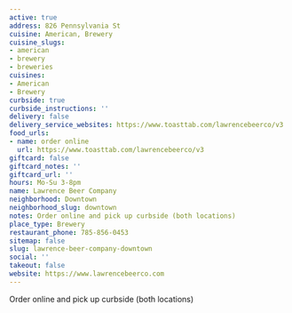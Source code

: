 ```yaml
---
active: true
address: 826 Pennsylvania St
cuisine: American, Brewery
cuisine_slugs:
- american
- brewery
- breweries
cuisines:
- American
- Brewery
curbside: true
curbside_instructions: ''
delivery: false
delivery_service_websites: https://www.toasttab.com/lawrencebeerco/v3
food_urls:
- name: order online
  url: https://www.toasttab.com/lawrencebeerco/v3
giftcard: false
giftcard_notes: ''
giftcard_url: ''
hours: Mo-Su 3-8pm
name: Lawrence Beer Company
neighborhood: Downtown
neighborhood_slug: downtown
notes: Order online and pick up curbside (both locations)
place_type: Brewery
restaurant_phone: 785-856-0453
sitemap: false
slug: lawrence-beer-company-downtown
social: ''
takeout: false
website: https://www.lawrencebeerco.com
---
```


Order online and pick up curbside (both locations)